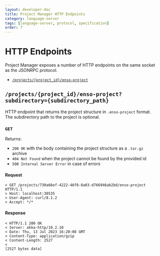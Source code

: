 ```yaml
---
layout: developer-doc
title: Project Manager HTTP Endpoints
category: language-server
tags: [language-server, protocol, specification]
order: 7
---
```


# HTTP Endpoints

Project Manager exposes a number of HTTP endpoints on the same socket as the
JSONRPC protocol.

<!-- MarkdownTOC levels="2" autolink="true" indent="    " -->

- [`/projects/{project_id}/enso-project`](#projectsproject_idenso-project)

<!-- /MarkdownTOC -->

## `/projects/{project_id}/enso-project?subdirectory={subdirectory_path}`

HTTP endpoint that returns the project structure in `.enso-project` format.
The subdirectory path to the project is optional.

### `GET`

Returns:

- `200 OK` with the body containing the project structure as a `.tar.gz` archive
- `404 Not Found` when the project cannot be found by the provided id
- `500 Internal Server Error` in case of errors

#### Request

```text
> GET /projects/730a66ef-4222-46f8-8a03-d766946ab2bd/enso-project HTTP/1.1
> Host: localhost:30535
> User-Agent: curl/8.1.2
> Accept: */*
```

#### Response

```text
< HTTP/1.1 200 OK
< Server: akka-http/10.2.10
< Date: Thu, 13 Jul 2023 16:20:08 GMT
< Content-Type: application/gzip
< Content-Length: 2527
<
[2527 bytes data]
```
